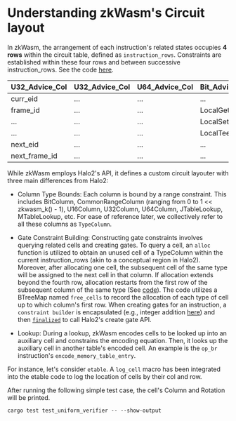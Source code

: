 # Understanding zkWasm's Circuit layout
In zkWasm, the arrangement of each instruction's related states occupies **4 rows** within the circuit table, defined as `instruction_rows`. Constraints are established within these four rows and between successive instruction_rows. See the code [here](./crates/zkwasm/src/circuits/etable/mod.rs#L219).

| U32_Advice_Col | U32_Advice_Col | U64_Advice_Col | Bit_Advice_Col | …         | Bit_Advice_Col | U8_Advice_Col | … |
|----------------|----------------|----------------|----------------|-----------|----------------|---------------|---|
| curr_eid       | …              | …              |    ...         | GlobalGet | Select         |   ...         |   |
|   frame_id   | …              | …              | LocalGet       | GlobalSet | Return         |   ...         |   |
| …              | …              | …              | LocalSet       | Const     | Bin            |   ...         |   |
| …              | …              | …              | LocalTee       | Drop      | Unary          |   ...         |   |
| next_eid       | …              | …              |    ...         | ... | 
| next_frame_id  | …              | …              |    ...         | ... | 

While zkWasm employs Halo2's API, it defines a custom circuit layouter with three main differences from Halo2:

- Column Type Bounds: Each column is bound by a range constraint. This includes BitColumn, CommonRangeColumn (ranging from 0 to 1 << zkwasm_k() - 1), U16Column, U32Column, U64Column, JTableLookup, MTableLookup, etc. For ease of reference later, we collectively refer to all these columns as `TypeColumn`.

- Gate Constraint Building: Constructing gate constraints involves querying related cells and creating gates. To query a cell, an `alloc` function is utilized to obtain an unused cell of a TypeColumn within the current instruction_rows (akin to a conceptual region in Halo2). Moreover, after allocating one cell, the subsequent cell of the same type will be assigned to the next cell in that column. If allocation extends beyond the fourth row, allocation restarts from the first row of the subsequent column of the same type (See [code](./crates/zkwasm/src/circuits/etable/allocator.rs#L335)). The code utilizes a BTreeMap named `free_cells` to record the allocation of each type of cell up to which column's first row. When creating gates for an instruction, a `constraint builder` is encapsulated (e.g., integer addition [here](./crates/zkwasm/src/circuits/etable/op_configure/op_bin.rs#L168)) and then [`finalized`](./crates/zkwasm/src/circuits/etable/constraint_builder.rs#L61) to call Halo2's create gate API.

- Lookup: During a lookup, zkWasm encodes cells to be looked up into an auxiliary cell and constrains the encoding equation. Then, it looks up the auxiliary cell in another table's encoded cell. An example is the `op_br` instruction's `encode_memory_table_entry`.

For instance, let's consider `etable`. A `log_cell` macro has been integrated into the etable code to log the location of cells by their col and row.

After running the following simple test case, the cell's Column and Rotation will be printed.
```
cargo test test_uniform_verifier -- --show-output
```
